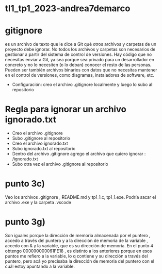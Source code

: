 # tl1_tp1_2023-andrea7demarco

# **gitignore**

es un archivo de texto que le dice a Git qué otros archivos y carpetas de un proyecto debe ignorar. No todos los archivos y carpetas son necesarios de gestionar a partir del sistema de control de versiones. Hay código que no necesitas enviar a Git, ya sea porque sea privado para un desarrollador en concreto y no lo necesiten (o lo deban) conocer el resto de las personas. Pueden ser también archivos binarios con datos que no necesitas mantener en el control de versiones, como diagramas, instaladores de software, etc.

* Configuración: creo el archivo .gitignore localmente y luego lo subo al repositorio

# **Regla para ignorar un archivo ignorado.txt**
- Creo el archivo .gitignore
- Subo .gitignore al repositorio
- Creo el archivo ignorado.txt
- Subo ignorado.txt al repositorio
- Dentro del archivo .gitignore agrego el archivo que quiero ignorar : /ignorado.txt 
- Subo otra vez el archivo .gitignore al repositorio

# **punto 3c)**
Veo los archivos .gitignore , README.md y tp1_1.c, tp1_1.exe. Podría sacar el archivo .exe y la carpeta .vscode

# **punto 3g)**

Son iguales porque la dirección de memoria almacenada por el puntero , accedo a través del puntero y a la dirección de memoria de la variable , accedo con & y la variable, que es su dirección de memoria. En el punto 4 obtengo  000000000061FE18 , es distinto a los anteriores porque en esos puntos me refiero a la variable, lo q contiene y su dirección a través del puntero, pero acá yo precisaba la dirección de memoria del puntero con el cuál estoy apuntando a la variable.
 



